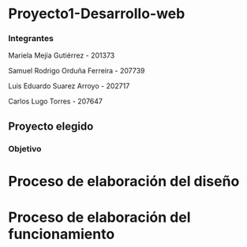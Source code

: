 # Proyecto1-Desarrollo-web

### Integrantes
Mariela Mejía Gutiérrez - 201373

Samuel Rodrigo Orduña Ferreira - 207739

Luis Eduardo Suarez Arroyo - 202717

Carlos Lugo Torres - 207647

## Proyecto elegido
### Objetivo

# Proceso de elaboración del diseño

# Proceso de elaboración del funcionamiento
